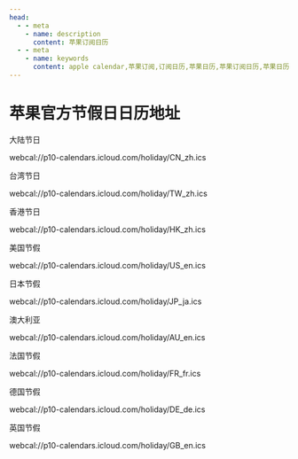 ```yaml
---
head:
  - - meta
    - name: description
      content: 苹果订阅日历
  - - meta
    - name: keywords
      content: apple calendar,苹果订阅,订阅日历,苹果日历,苹果订阅日历,苹果日历订阅链接
---
```


# 苹果官方节假日日历地址

大陆节日

webcal://p10-calendars.icloud.com/holiday/CN_zh.ics

台湾节日

webcal://p10-calendars.icloud.com/holiday/TW_zh.ics

香港节日

webcal://p10-calendars.icloud.com/holiday/HK_zh.ics

美国节假

webcal://p10-calendars.icloud.com/holiday/US_en.ics

日本节假

webcal://p10-calendars.icloud.com/holiday/JP_ja.ics

澳大利亚

webcal://p10-calendars.icloud.com/holiday/AU_en.ics

法国节假

webcal://p10-calendars.icloud.com/holiday/FR_fr.ics

德国节假

webcal://p10-calendars.icloud.com/holiday/DE_de.ics

英国节假

webcal://p10-calendars.icloud.com/holiday/GB_en.ics